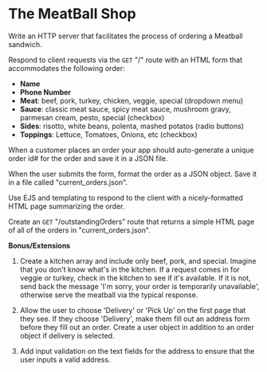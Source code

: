 # The MeatBall Shop

Write an HTTP server that facilitates the process of ordering a Meatball sandwich.

Respond to client requests via the  `GET` "/" route with an HTML form that accommodates the following order:

  - **Name**
  - **Phone Number**
  - **Meat**: beef, pork, turkey, chicken, veggie, special (dropdown menu)
  - **Sauce**: classic meat sauce, spicy meat sauce, mushroom gravy, parmesan cream, pesto, special (checkbox)
  - **Sides**: risotto, white beans, polenta, mashed potatos (radio buttons)
  - **Toppings**: Lettuce, Tomatoes, Onions, etc (checkbox)

When a customer places an order your app should auto-generate a unique order id# for the order and save it in a JSON file.

When the user submits the form, format the order as a JSON object. Save it in a file called "current_orders.json".

Use EJS and templating to respond to the client with a nicely-formatted HTML page summarizing the order.

Create an  `GET` "/outstandingOrders" route that returns a simple HTML page of all of the orders in "current_orders.json".

**Bonus/Extensions**

1) Create a kitchen array and include only beef, pork, and special. Imagine that you don't know what's in the kitchen. If a request comes in for veggie or turkey, check in the kitchen to see if it's available. If it is not, send back the message 'I'm sorry, your order is temporarily unavailable', otherwise serve the meatball via the typical response.

2) Allow the user to choose 'Delivery' or 'Pick Up' on the first page that they see. If they choose 'Delivery', make them fill out an address form before they fill out an order. Create a user object in addition to an order object if delivery is selected.

3) Add input validation on the text fields for the address to ensure that the user inputs a valid address.
